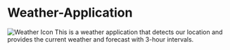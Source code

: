 <link rel="stylesheet" href="https://cdnjs.cloudflare.com/ajax/libs/font-awesome/5.15.4/css/all.min.css">

# Weather-Application

![Weather Icon](https://cdnjs.cloudflare.com/ajax/libs/font-awesome/5.15.4/svgs/regular/sun.svg) This is a weather application that detects our location and provides the current weather and forecast with 3-hour intervals.
